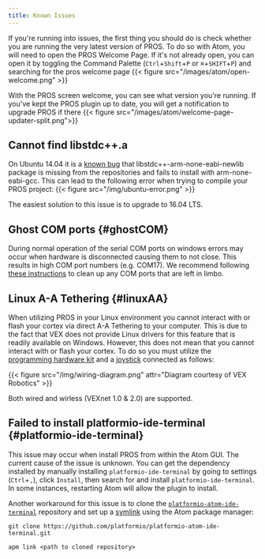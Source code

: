 ```yaml
---
title: Known Issues
---
```


If you're running into issues, the first thing you should do is check whether you are running the very latest version of PROS. To do so with Atom, you will need to open the PROS Welcome Page. If it's not already open, you can open it by toggling the Command Palette (`Ctrl`+`Shift`+`P` or `⌘`+`SHIFT`+`P`) and searching for the pros welcome page
{{< figure src="/images/atom/open-welcome.png" >}}

With the PROS screen welcome, you can see what version you're running. If you've kept the PROS plugin up to date, you will get a notification to upgrade PROS if there
{{< figure src="/images/atom/welcome-page-updater-split.png">}}

## Cannot find libstdc++.a
On Ubuntu 14.04 it is a [known bug](https://bugs.launchpad.net/ubuntu/+source/gcc-arm-none-eabi/+bug/1293024) that libstdc++-arm-none-eabi-newlib package is missing from the repositories and fails to install with arm-none-eabi-gcc. This can lead to the following error when trying to compile your PROS project:
{{< figure src="/img/ubuntu-error.png" >}}

The easiest solution to this issue is to upgrade to 16.04 LTS.

## Ghost COM ports {#ghostCOM}
During normal operation of the serial COM ports on windows errors may occur when hardware is disconnected causing them to not close. This results in high COM port numbers (e.g. COM17). We recommend following [these instructions](http://theitbros.com/how-to-delete-com-ports-in-use/) to clean up any COM ports that are left in limbo.

## Linux A-A Tethering {#linuxAA}
When utilizing PROS in your Linux environment you cannot interact with or flash your cortex via direct A-A Tethering to your computer. This is due to the fact that VEX does not provide Linux drivers for this feature that is readily available on Windows. However, this does not mean that you cannot interact with or flash your cortex. To do so you must utilize the [programming hardware kit](http://www.vexrobotics.com/276-2186.html) and a [joystick](http://www.vexrobotics.com/276-2186.html) connected as follows:

{{< figure src="/img/wiring-diagram.png" attr="Diagram courtesy of VEX Robotics" >}}

Both wired and wirless (VEXnet 1.0 & 2.0) are supported.

## Failed to install platformio-ide-terminal  {#platformio-ide-terminal}
This issue may occur when install PROS from within the Atom GUI. The current cause of the issue is
unknown. You can get the dependency installed by manually installing `platformio-ide-terminal` by going to settings (`Ctrl`+`,`), click `Install`, then search for and install `platformio-ide-terminal`. In some instances, restarting Atom will allow the plugin to install.

Another workaround for this issue is to clone the [`platformio-atom-ide-terminal`](https://github.com/platformio/platformio-atom-ide-terminal/) repository and set up a [symlink](https://en.wikipedia.org/wiki/Symbolic_link) using the Atom package manager:

`git clone https://github.com/platformio/platformio-atom-ide-terminal.git`

`apm link <path to cloned repository>`
